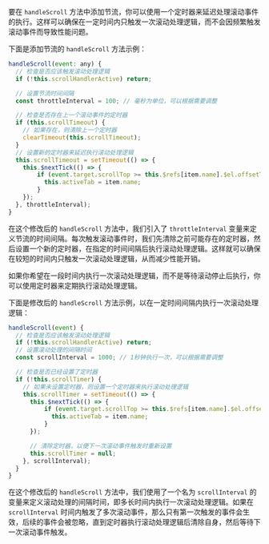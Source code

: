 要在 `handleScroll` 方法中添加节流，你可以使用一个定时器来延迟处理滚动事件的执行。这样可以确保在一定时间内只触发一次滚动处理逻辑，而不会因频繁触发滚动事件而导致性能问题。

下面是添加节流的 `handleScroll` 方法示例：

```javascript
handleScroll(event: any) {
  // 检查是否应该触发滚动处理逻辑
  if (!this.scrollHandlerActive) return;

  // 设置节流时间间隔
  const throttleInterval = 100; // 毫秒为单位，可以根据需要调整

  // 检查是否存在上一个滚动事件的定时器
  if (this.scrollTimeout) {
    // 如果存在，则清除上一个定时器
    clearTimeout(this.scrollTimeout);
  }
  // 设置新的定时器来延迟执行滚动处理逻辑
  this.scrollTimeout = setTimeout(() => {
    this.$nextTick(() => {
        if (event.target.scrollTop >= this.$refs[item.name].$el.offsetTop - 8) {
          this.activeTab = item.name;
        }
    });
  }, throttleInterval);
}
```

在这个修改后的 `handleScroll` 方法中，我们引入了 `throttleInterval` 变量来定义节流的时间间隔。每次触发滚动事件时，我们先清除之前可能存在的定时器，然后设置一个新的定时器，在指定的时间间隔后执行滚动处理逻辑。这样就可以确保在较短的时间内只触发一次滚动处理逻辑，从而减少性能开销。


如果你希望在一段时间内执行一次滚动处理逻辑，而不是等待滚动停止后执行，你可以使用定时器来定期执行滚动处理逻辑。

下面是修改后的 `handleScroll` 方法示例，以在一定时间间隔内执行一次滚动处理逻辑：

```javascript
handleScroll(event) {
  // 检查是否应该触发滚动处理逻辑
  if (!this.scrollHandlerActive) return;
  // 设置滚动处理的间隔时间
  const scrollInterval = 1000; // 1秒钟执行一次，可以根据需要调整

  // 检查是否已经设置了定时器
  if (!this.scrollTimer) {
    // 如果未设置定时器，则设置一个定时器来执行滚动处理逻辑
    this.scrollTimer = setTimeout(() => {
      this.$nextTick(() => {
          if (event.target.scrollTop >= this.$refs[item.name].$el.offsetTop - 8) {
            this.activeTab = item.name;
          }
      });

      // 清除定时器，以便下一次滚动事件触发时重新设置
      this.scrollTimer = null;
    }, scrollInterval);
  }
}
```

在这个修改后的 `handleScroll` 方法中，我们使用了一个名为 `scrollInterval` 的变量来定义滚动处理的间隔时间，即多长时间内执行一次滚动处理逻辑。如果在 `scrollInterval` 时间内触发了多次滚动事件，那么只有第一次触发的事件会生效，后续的事件会被忽略，直到定时器执行滚动处理逻辑后清除自身，然后等待下一次滚动事件触发。
